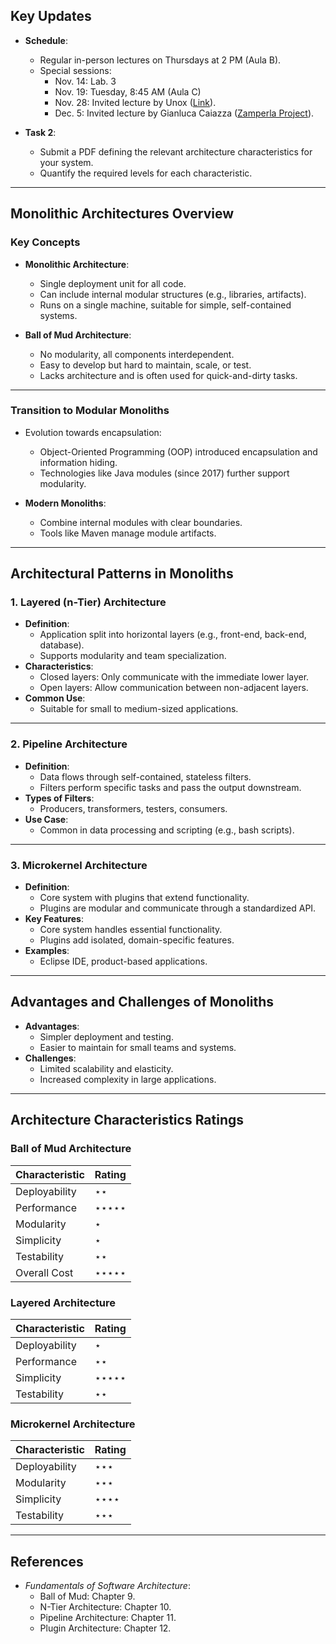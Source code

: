 ## Key Updates
- **Schedule**:
  - Regular in-person lectures on Thursdays at 2 PM (Aula B).
  - Special sessions:
    - Nov. 14: Lab. 3
    - Nov. 19: Tuesday, 8:45 AM (Aula C)
    - Nov. 28: Invited lecture by Unox ([Link](https://www.unox.com/us_us/)).
    - Dec. 5: Invited lecture by Gianluca Caiazza ([Zamperla Project](https://www.zamperla.com/)).

- **Task 2**:
  - Submit a PDF defining the relevant architecture characteristics for your system.
  - Quantify the required levels for each characteristic.

---

## Monolithic Architectures Overview

### Key Concepts
- **Monolithic Architecture**:
  - Single deployment unit for all code.
  - Can include internal modular structures (e.g., libraries, artifacts).
  - Runs on a single machine, suitable for simple, self-contained systems.

- **Ball of Mud Architecture**:
  - No modularity, all components interdependent.
  - Easy to develop but hard to maintain, scale, or test.
  - Lacks architecture and is often used for quick-and-dirty tasks.

---

### Transition to Modular Monoliths
- Evolution towards encapsulation:
  - Object-Oriented Programming (OOP) introduced encapsulation and information hiding.
  - Technologies like Java modules (since 2017) further support modularity.

- **Modern Monoliths**:
  - Combine internal modules with clear boundaries.
  - Tools like Maven manage module artifacts.

---

## Architectural Patterns in Monoliths

### 1. Layered (n-Tier) Architecture
- **Definition**:
  - Application split into horizontal layers (e.g., front-end, back-end, database).
  - Supports modularity and team specialization.
- **Characteristics**:
  - Closed layers: Only communicate with the immediate lower layer.
  - Open layers: Allow communication between non-adjacent layers.
- **Common Use**:
  - Suitable for small to medium-sized applications.

---

### 2. Pipeline Architecture
- **Definition**:
  - Data flows through self-contained, stateless filters.
  - Filters perform specific tasks and pass the output downstream.
- **Types of Filters**:
  - Producers, transformers, testers, consumers.
- **Use Case**:
  - Common in data processing and scripting (e.g., bash scripts).

---

### 3. Microkernel Architecture
- **Definition**:
  - Core system with plugins that extend functionality.
  - Plugins are modular and communicate through a standardized API.
- **Key Features**:
  - Core system handles essential functionality.
  - Plugins add isolated, domain-specific features.
- **Examples**:
  - Eclipse IDE, product-based applications.

---

## Advantages and Challenges of Monoliths
- **Advantages**:
  - Simpler deployment and testing.
  - Easier to maintain for small teams and systems.
- **Challenges**:
  - Limited scalability and elasticity.
  - Increased complexity in large applications.

---

## Architecture Characteristics Ratings
### Ball of Mud Architecture
| Characteristic    | Rating |
|-------------------|--------|
| Deployability     | ⋆⋆     |
| Performance       | ⋆⋆⋆⋆⋆  |
| Modularity        | ⋆      |
| Simplicity        | ⋆      |
| Testability       | ⋆⋆     |
| Overall Cost      | ⋆⋆⋆⋆⋆  |

### Layered Architecture
| Characteristic    | Rating |
|-------------------|--------|
| Deployability     | ⋆      |
| Performance       | ⋆⋆     |
| Simplicity        | ⋆⋆⋆⋆⋆  |
| Testability       | ⋆⋆     |

### Microkernel Architecture
| Characteristic    | Rating |
|-------------------|--------|
| Deployability     | ⋆⋆⋆    |
| Modularity        | ⋆⋆⋆    |
| Simplicity        | ⋆⋆⋆⋆   |
| Testability       | ⋆⋆⋆    |

---

## References
- *Fundamentals of Software Architecture*:
  - Ball of Mud: Chapter 9.
  - N-Tier Architecture: Chapter 10.
  - Pipeline Architecture: Chapter 11.
  - Plugin Architecture: Chapter 12.
